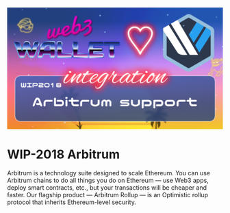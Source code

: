 [_metadata_:at_account]:- "@arbitrum"
![image](../v2/images/2018.png)

# WIP-2018 Arbitrum

Arbitrum is a technology suite designed to scale Ethereum. You can use Arbitrum chains to do all things you do on Ethereum — use Web3 apps, deploy smart contracts, etc., but your transactions will be cheaper and faster. Our flagship product — Arbitrum Rollup — is an Optimistic rollup protocol that inherits Ethereum-level security.
